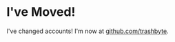 # I've Moved!

I've changed accounts! I'm now at [github.com/trashbyte](https://github.com/trashbyte).
